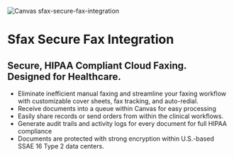 ![Canvas sfax-secure-fax-integration](https://images.prismic.io/canvas-website/ZsyLskaF0TcGJZdO_sfax-logo.png?auto=format,compress)


# Sfax Secure Fax Integration
## Secure, HIPAA Compliant Cloud Faxing. Designed for Healthcare.

- Eliminate inefficient manual faxing and streamline your faxing workflow with customizable cover sheets, fax tracking, and auto-redial.
- Receive documents into a queue within Canvas for easy processing
- Easily share records or send orders from within the clinical workflows. 
- Generate audit trails and activity logs for every document for full HIPAA compliance
- Documents are protected with strong encryption within U.S.-based SSAE 16 Type 2 data centers.
